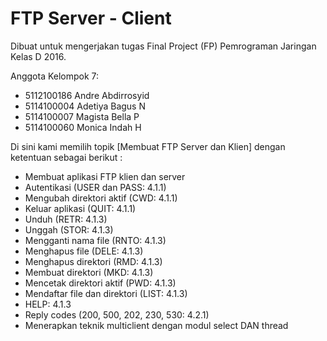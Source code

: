 # FTP Server - Client


Dibuat untuk mengerjakan tugas Final Project (FP) Pemrograman Jaringan Kelas D 2016.

Anggota Kelompok 7:
* 5112100186	Andre Abdirrosyid
* 5114100004	Adetiya Bagus N
* 5114100007	Magista Bella P
* 5114100060	Monica Indah H


Di sini kami memilih topik [Membuat FTP Server dan Klien] dengan ketentuan sebagai berikut :
- Membuat aplikasi FTP klien dan server
- Autentikasi (USER dan PASS: 4.1.1)
- Mengubah direktori aktif (CWD: 4.1.1)
- Keluar aplikasi (QUIT: 4.1.1)
- Unduh (RETR: 4.1.3)
- Unggah (STOR: 4.1.3)
- Mengganti nama file (RNTO: 4.1.3)
- Menghapus file (DELE: 4.1.3) 
- Menghapus direktori (RMD: 4.1.3)
- Membuat direktori (MKD: 4.1.3)
- Mencetak direktori aktif (PWD: 4.1.3)
- Mendaftar file dan direktori (LIST: 4.1.3)
- HELP: 4.1.3
- Reply codes (200, 500, 202, 230, 530: 4.2.1)
- Menerapkan teknik multiclient dengan modul select DAN thread
